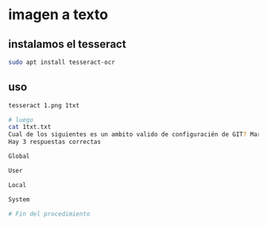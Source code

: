 
# imagen a texto

## instalamos el tesseract

```bash
sudo apt install tesseract-ocr
```

## uso

```bash
tesseract 1.png 1txt

# luego
cat 1txt.txt
Cual de los siguientes es un ambito valido de configuracién de GIT? Marque todas las que correspondan.
Hay 3 respuestas correctas

Global

User

Local

System

# Fin del procedimiento
```
